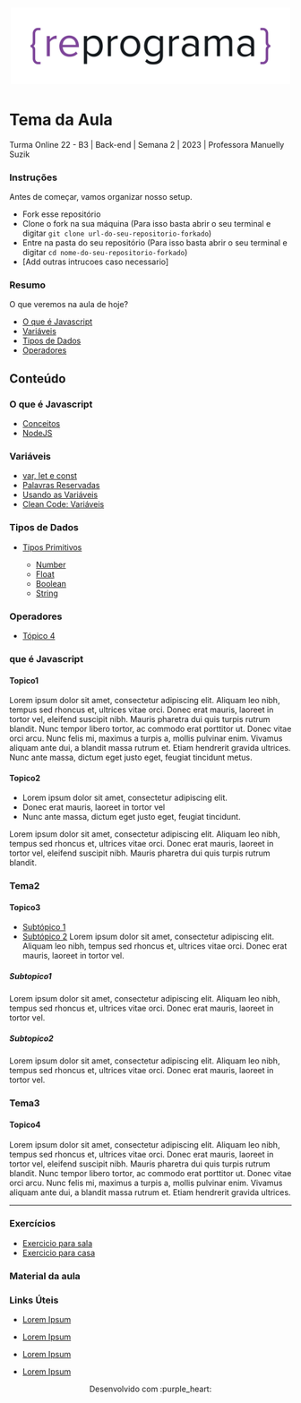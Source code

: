 <h1 align="center">
  <img src="assets/reprograma-fundos-claros.png" alt="logo reprograma" width="500">
</h1>

# Tema da Aula

Turma Online 22 - B3 | Back-end | Semana 2 | 2023 | Professora Manuelly Suzik

### Instruções

Antes de começar, vamos organizar nosso setup.

* Fork esse repositório
* Clone o fork na sua máquina (Para isso basta abrir o seu terminal e digitar `git clone url-do-seu-repositorio-forkado`)
* Entre na pasta do seu repositório (Para isso basta abrir o seu terminal e digitar `cd nome-do-seu-repositorio-forkado`)
* [Add outras intrucoes caso necessario]

### Resumo

O que veremos na aula de hoje?

* [O que é Javascript](#Javascript)
* [Variáveis](#variaveis)
* [Tipos de Dados](#tiposdedados)
* [Operadores](#operadores)

## Conteúdo

### O que é Javascript

- [Conceitos](#conceitos)
- [NodeJS](#nodejs)

### Variáveis

- [var, let e const](#topico3)
- [Palavras Reservadas](#subtopico1)
- [Usando as Variáveis](#subtopico1)
- [Clean Code: Variáveis](#subtopico1)

### Tipos de Dados

- [Tipos Primitivos](#topico3)

    * [Number](#subtopico1)
    * [Float](#subtopico2)
    * [Boolean](#subtopico1)
    * [String](#subtopico2)


### Operadores

- [Tópico 4](#topico4)

### que é Javascript

#### Topico1

Lorem ipsum dolor sit amet, consectetur adipiscing elit. Aliquam leo nibh, tempus sed rhoncus et, ultrices vitae orci. Donec erat mauris, laoreet in tortor vel, eleifend suscipit nibh. Mauris pharetra dui quis turpis rutrum blandit. Nunc tempor libero tortor, ac commodo erat porttitor ut. Donec vitae orci arcu. Nunc felis mi, maximus a turpis a, mollis pulvinar enim. Vivamus aliquam ante dui, a blandit massa rutrum et. Etiam hendrerit gravida ultrices. Nunc ante massa, dictum eget justo eget, feugiat tincidunt metus.

#### Topico2

* Lorem ipsum dolor sit amet, consectetur adipiscing elit.
* Donec erat mauris, laoreet in tortor vel
* Nunc ante massa, dictum eget justo eget, feugiat tincidunt.

Lorem ipsum dolor sit amet, consectetur adipiscing elit. Aliquam leo nibh, tempus sed rhoncus et, ultrices vitae orci. Donec erat mauris, laoreet in tortor vel, eleifend suscipit nibh. Mauris pharetra dui quis turpis rutrum blandit.

### Tema2

#### Topico3

* [Subtópico 1](#subtopico1)
* [Subtópico 2](#subtopico2)
Lorem ipsum dolor sit amet, consectetur adipiscing elit. Aliquam leo nibh, tempus sed rhoncus et, ultrices vitae orci. Donec erat mauris, laoreet in tortor vel.

##### Subtopico1

Lorem ipsum dolor sit amet, consectetur adipiscing elit. Aliquam leo nibh, tempus sed rhoncus et, ultrices vitae orci. Donec erat mauris, laoreet in tortor vel.

##### Subtopico2

Lorem ipsum dolor sit amet, consectetur adipiscing elit. Aliquam leo nibh, tempus sed rhoncus et, ultrices vitae orci. Donec erat mauris, laoreet in tortor vel.

### Tema3

#### Topico4

Lorem ipsum dolor sit amet, consectetur adipiscing elit. Aliquam leo nibh, tempus sed rhoncus et, ultrices vitae orci. Donec erat mauris, laoreet in tortor vel, eleifend suscipit nibh. Mauris pharetra dui quis turpis rutrum blandit. Nunc tempor libero tortor, ac commodo erat porttitor ut. Donec vitae orci arcu. Nunc felis mi, maximus a turpis a, mollis pulvinar enim. Vivamus aliquam ante dui, a blandit massa rutrum et. Etiam hendrerit gravida ultrices.

***

### Exercícios

* [Exercicio para sala](https://github.com/mflilian/repo-example/tree/main/exercicios/para-sala)
* [Exercicio para casa](https://github.com/mflilian/repo-example/tree/main/exercicios/para-casa)

### Material da aula

### Links Úteis

* [Lorem Ipsum](https://www.lipsum.com/feed/html)

* [Lorem Ipsum](https://www.lipsum.com/feed/html)
* [Lorem Ipsum](https://www.lipsum.com/feed/html)
* [Lorem Ipsum](https://www.lipsum.com/feed/html)

<p align="center">
Desenvolvido com :purple_heart:  
</p>
